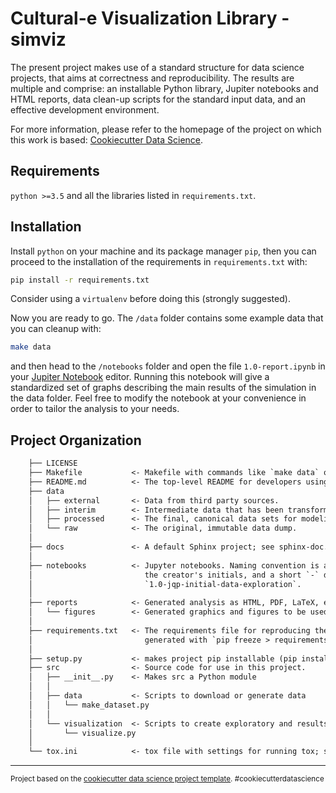 # Cultural-e Visualization Library - simviz

The present project makes use of a standard structure for data science projects, that aims at correctness and reproducibility. The results are multiple and comprise: an installable Python library, Jupiter notebooks and HTML reports, data clean-up scripts for the standard input data, and an effective development environment.

For more information, please refer to the homepage of the project on which this work is based: [Cookiecutter Data Science](https://drivendata.github.io/cookiecutter-data-science/).

## Requirements

```python >=3.5``` and all the libraries listed in ```requirements.txt```.

## Installation

Install ```python``` on your machine and its package manager ```pip```, then you can proceed to the installation of the requirements in ```requirements.txt``` with:

```bash
pip install -r requirements.txt
```

Consider using a ```virtualenv``` before doing this (strongly suggested).

Now you are ready to go. The ```/data``` folder contains some example data that you can cleanup with:

```bash
make data
```

and then head to the ```/notebooks``` folder and open the file ```1.0-report.ipynb``` in your [Jupiter Notebook](https://jupyter.org/) editor. Running this notebook will give a standardized set of graphs describing the main results of the simulation in the data folder.
Feel free to modify the notebook at your convenience in order to tailor the analysis to your needs.

## Project Organization

```txt
    ├── LICENSE
    ├── Makefile           <- Makefile with commands like `make data` or `make train`
    ├── README.md          <- The top-level README for developers using this project.
    ├── data
    │   ├── external       <- Data from third party sources.
    │   ├── interim        <- Intermediate data that has been transformed.
    │   ├── processed      <- The final, canonical data sets for modeling.
    │   └── raw            <- The original, immutable data dump.
    │
    ├── docs               <- A default Sphinx project; see sphinx-doc.org for details
    │
    ├── notebooks          <- Jupyter notebooks. Naming convention is a number (for ordering),
    │                         the creator's initials, and a short `-` delimited description, e.g.
    │                         `1.0-jqp-initial-data-exploration`.
    │
    ├── reports            <- Generated analysis as HTML, PDF, LaTeX, etc.
    │   └── figures        <- Generated graphics and figures to be used in reporting
    │
    ├── requirements.txt   <- The requirements file for reproducing the analysis environment, e.g.
    │                         generated with `pip freeze > requirements.txt`
    │
    ├── setup.py           <- makes project pip installable (pip install -e .) so src can be imported
    ├── src                <- Source code for use in this project.
    │   ├── __init__.py    <- Makes src a Python module
    │   │
    │   ├── data           <- Scripts to download or generate data
    │   │   └── make_dataset.py
    │   │
    │   └── visualization  <- Scripts to create exploratory and results oriented visualizations
    │       └── visualize.py
    │
    └── tox.ini            <- tox file with settings for running tox; see tox.readthedocs.io
```

--------

<p><small>Project based on the <a target="_blank" href="https://drivendata.github.io/cookiecutter-data-science/">cookiecutter data science project template</a>. #cookiecutterdatascience</small></p>
